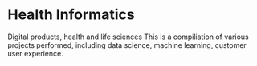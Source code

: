 # Health Informatics
Digital products, health and life sciences
This is a compiliation of various projects performed, including data science, machine learning,
customer user experience.
